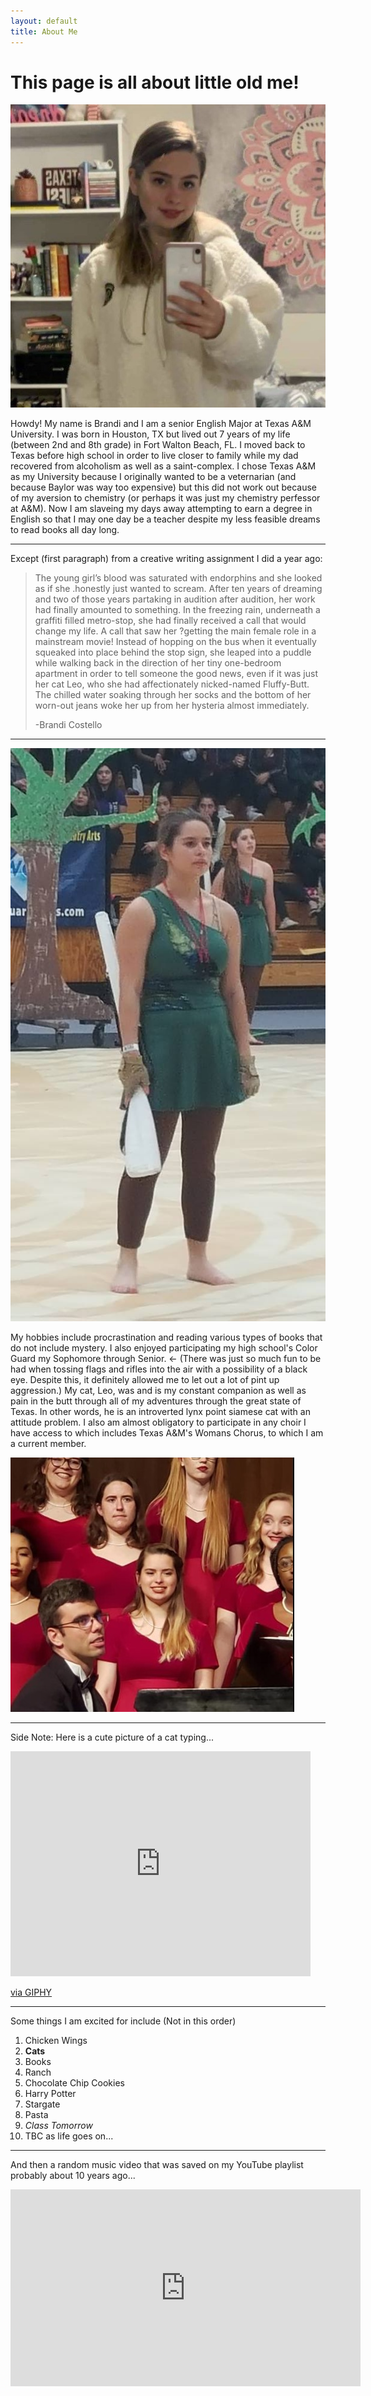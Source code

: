 ```yaml
---
layout: default
title: About Me
---
```

# This page is all about little old me!

![Picture of Me](me.jpg)

Howdy! My name is Brandi and I am a senior English Major at Texas A&M University. I was born in Houston, TX but lived out 7 years of my life (between 2nd and 8th grade) in Fort Walton Beach, FL. I moved back to Texas before high school in order to live closer to family while my dad recovered from alcoholism as well as a saint-complex. I chose Texas A&M as my University because I originally wanted to be a veternarian (and because Baylor was way too expensive) but this did not work out because of my aversion to chemistry (or perhaps it was just my chemistry perfessor at A&M). Now I am slaveing my days away attempting to earn a degree in English so that I may one day be a teacher despite my less feasible dreams to read books all day long. 

---

Except (first paragraph) from a creative writing assignment I did a year ago:

>The young girl’s blood was saturated with endorphins and she looked as if she .honestly just wanted to scream. After ten years of dreaming and two of those years partaking in audition after audition, her work had finally amounted to something. In the freezing rain, underneath a graffiti filled metro-stop, she had finally received a call that would change my life. A call that saw her ?getting the main female role in a mainstream movie! Instead of hopping on the bus when it eventually squeaked into place behind the stop sign, she leaped into a puddle while walking back in the direction of her tiny one-bedroom apartment in order to tell someone the good news, even if it was just her cat Leo, who she had affectionately nicked-named Fluffy-Butt. The chilled water soaking through her socks and the bottom of her worn-out jeans woke her up from her hysteria almost immediately. 
>
>-Brandi Costello

---

![Color Guard](ColorGuard.jpg)

My hobbies include procrastination and reading various types of books that do not include mystery. I also enjoyed participating my high school's Color Guard my Sophomore through Senior. <- (There was just so much fun to be had when tossing flags and rifles into the air with a possibility of a black eye. Despite this, it definitely allowed me to let out a lot of pint up aggression.) My cat, Leo, was and is my constant companion as well as pain in the butt through all of my adventures through the great state of Texas. In other words, he is an introverted lynx point siamese cat with an attitude problem. I also am almost obligatory to participate in any choir I have access to which includes Texas A&M's Womans Chorus, to which I am a current member.

![Choir](Choir.jpg)

---
Side Note: Here is a cute picture of a cat typing...

<iframe src="https://giphy.com/embed/LHZyixOnHwDDy" width="480" height="360" frameBorder="0" class="giphy-embed" allowFullScreen></iframe><p><a href="https://giphy.com/gifs/computer-working-cat-LHZyixOnHwDDy">via GIPHY</a></p>

---

Some things I am excited for include (Not in this order)

1. Chicken Wings
2. **Cats**
3. Books
4. Ranch
5. Chocolate Chip Cookies
6. Harry Potter
7. Stargate
8. Pasta
9. *Class Tomorrow*
10. TBC as life goes on...

---
And then a random music video that was saved on my YouTube playlist probably about 10 years ago...

<iframe width="560" height="315" src="https://www.youtube.com/embed/7jmSYbzmvSk" title="YouTube video player" frameborder="0" allow="accelerometer; autoplay; clipboard-write; encrypted-media; gyroscope; picture-in-picture" allowfullscreen></iframe>